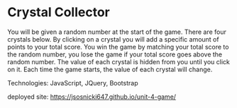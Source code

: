 # Crystal Collector

You will be given a random number at the start of the game.
There are four crystals below. By clicking on a crystal you will add a specific amount of points to your total score.
You win the game by matching your total score to the random number, you lose the game if your total score goes above the random number.
The value of each crystal is hidden from you until you click on it.
Each time the game starts, the value of each crystal will change.

Technologies: JavaScript, JQuery, Bootstrap

deployed site: https://jsosnicki647.github.io/unit-4-game/
